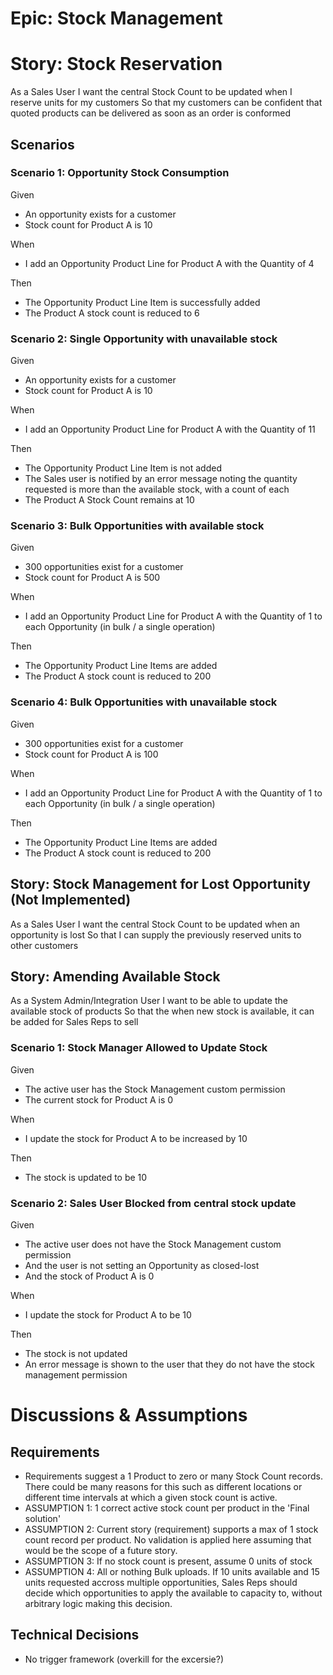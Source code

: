 
# Epic: Stock Management

# Story: Stock Reservation
As a Sales User
I want the central Stock Count to be updated when I reserve units for my customers
So that my customers can be confident that quoted products can be delivered as soon as an order is conformed
## Scenarios
### Scenario 1: Opportunity Stock Consumption
Given 
- An opportunity exists for a customer
- Stock count for Product A is 10

When 
- I add an Opportunity Product Line for Product A with the Quantity of 4

Then 
- The Opportunity Product Line Item is successfully added
-  The Product A stock count is reduced to 6

### Scenario 2: Single Opportunity with unavailable stock
Given 
-  An opportunity exists for a customer
- Stock count for Product A is 10

When 
- I add an Opportunity Product Line for Product A with the Quantity of 11

Then 
- The Opportunity Product Line Item is not added
- The Sales user is notified by an error message noting the quantity requested is more than the available stock, with a count of each
- The Product A Stock Count remains at 10

### Scenario 3: Bulk Opportunities with available stock
Given 
-  300 opportunities exist for a customer
- Stock count for Product A is 500

When 
- I add an Opportunity Product Line for Product A with the Quantity of 1 to each Opportunity (in bulk / a single operation)

Then 
- The Opportunity Product Line Items are added
-  The Product A stock count is reduced to 200

### Scenario 4: Bulk Opportunities with unavailable stock
Given 
-  300 opportunities exist for a customer
- Stock count for Product A is 100

When 
- I add an Opportunity Product Line for Product A with the Quantity of 1 to each Opportunity (in bulk / a single operation)

Then 
- The Opportunity Product Line Items are added
-  The Product A stock count is reduced to 200


## Story: Stock Management for Lost Opportunity (Not Implemented)
As a Sales User
I want the central Stock Count to be updated when an opportunity is lost
So that I can supply the previously reserved units to other customers

## Story: Amending Available Stock
As a System Admin/Integration User
I want to be able to update the available stock of products
So that the when new stock is available, it can be added for Sales Reps to sell

### Scenario 1: Stock Manager Allowed to Update Stock
Given
- The active user has the Stock Management custom permission
- The current stock for Product A is 0

When
- I update the stock for Product A to be increased by 10

Then
- The stock is updated to be 10

### Scenario 2: Sales User Blocked from central stock update

Given
- The active user does not have the Stock Management custom permission
- And the user is not setting an Opportunity as closed-lost
- And the stock of Product A is 0

When
- I update the stock for Product A to be 10

Then
- The stock is not updated
- An error message is shown to the user that they do not have the stock management permission


# Discussions & Assumptions
## Requirements
- Requirements suggest a 1 Product to zero or many Stock Count records. There could be many reasons for this such as different locations or different time intervals at which  a given stock count is active.
- ASSUMPTION 1: 1 correct active stock count per product in the 'Final solution' 
- ASSUMPTION 2: Current story (requirement) supports a max of 1 stock count record per product. No validation is applied here assuming that would be the scope of a future story.
- ASSUMPTION 3: If no stock count is present, assume 0 units of stock
- ASSUMPTION 4: All or nothing Bulk uploads. If 10 units available and 15 units requested accross multiple opportunities, Sales Reps should decide which opportunities to apply the available to capacity to, without arbitrary logic making this decision.

## Technical Decisions
- No trigger framework (overkill for the excersie?)
